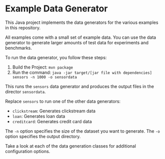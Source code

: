 # Example Data Generator

This Java project implements the data generators for the various examples in this repository.

All examples come with a small set of example data. You can use the data generator to generate larger
amounts of test data for experiments and benchmarks.

To run the data generator, you follow these steps:

1. Build the Project: `mvn package`
2. Run the command: `java -jar target/[jar file with dependencies] sensors -n 1000 -o sensordata`

This runs the `sensors` data generator and produces the output files in the director `sensordata`.

Replace `sensors` to run one of the other data generators:

- `clickstream`: Generates clickstream data
- `loan`: Generates loan data
- `creditcard`: Generates credit card data

The `-n` option specifies the size of the dataset you want to generate.
The `-o` option specifies the output directory.

Take a look at each of the data generation classes for additional configuration options.


